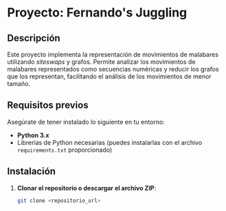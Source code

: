 # Proyecto: Fernando's Juggling

## Descripción

Este proyecto implementa la representación de movimientos de malabares utilizando *siteswaps* y grafos. Permite analizar los movimientos de malabares representados como secuencias numéricas y reducir los grafos que los representan, facilitando el análisis de los movimientos de menor tamaño.

## Requisitos previos

Asegúrate de tener instalado lo siguiente en tu entorno:

- **Python 3.x**
- Librerías de Python necesarias (puedes instalarlas con el archivo `requirements.txt` proporcionado)

## Instalación

1. **Clonar el repositorio o descargar el archivo ZIP**:
   
   ```bash
   git clone <repositorio_url>
